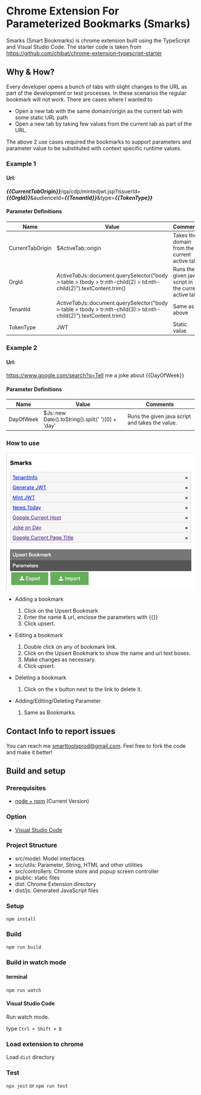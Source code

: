 # Chrome Extension For Parameterized Bookmarks (Smarks)

Smarks (Smart Bookmarks) is chrome extension built using the TypeScript and Visual Studio Code. The starter code is taken from https://github.com/chibat/chrome-extension-typescript-starter

## Why & How?
Every developer opens a bunch of tabs with slight changes to the URL as part of the development or test processes. In these scenarios the regular bookmark will not work. There are cases where I wanted to
* Open a new tab with the same domain/origin as the current tab with some static URL path
* Open a new tab by taking few values from the current tab as part of the URL.

The above 2 use cases required the bookmarks to support parameters and parameter value to be substituted with context specific runtime values.

### Example 1

#### Url:
 ___{{CurrentTabOrigin}}___/qa/cdp/mintedjwt.jsp?issuerId=___{{OrgId}}___&audienceId=___{{TenantId}}___&type=___{{TokenType}}___

#### Parameter Definitions

| Name |  Value |  Comments |
|---|---|---|
| CurrentTabOrigin  |  $ActiveTab::origin | Takes the domain from the current active tab  |
| OrgId |  $ActiveTab$Js::document.querySelector("body > table > tbody > tr:nth-child(2) > td:nth-child(2)").textContent.trim() | Runs the given java script in the current active tab. |
| TenantId  |  $ActiveTab$Js::document.querySelector("body > table > tbody > tr:nth-child(3) > td:nth-child(2)").textContent.trim() |  Same as above |
| TokenType | JWT | Static value |

### Example 2

#### Url:
 https://www.google.com/search?q=Tell me a joke about {{DayOfWeek}}

#### Parameter Definitions

| Name |  Value |  Comments |
|---|---|---|
| DayOfWeek  |  $Js::new Date().toString().split(' ')[0] + 'day' | Runs the given java script and takes the value.  |

### How to use
![image info](./documentation/Smarks.png)
- Adding a bookmark
    
    1. Click on the Upsert Bookmark
    1. Enter the name & url, enclose the parameters with {{}}
    1. Click upsert.
- Editing a bookmark
    
    1. Double click on any of bookmark link.
    1. Click on the Upsert Bookmark to show the name and url text boxes.
    1. Make changes as necessary.
    1. Click upsert. 
- Deleting a bookmark
    
    1. Click on the x button next to the link to delete it.
- Adding/Editing/Deleting Parameter
    
    1. Same as Bookmarks.

## Contact Info to report issues
You can reach me smarttoolsprod@gmail.com. Feel free to fork the code and make it better!

## Build and setup

### Prerequisites

* [node + npm](https://nodejs.org/) (Current Version)

### Option

* [Visual Studio Code](https://code.visualstudio.com/)

### Project Structure

* src/model: Model interfaces
* src/utils: Parameter, String, HTML and other utilities
* src/controllers: Chrome store and popup screen controller
* piublic: static files
* dist: Chrome Extension directory
* dist/js: Generated JavaScript files

### Setup

```
npm install
```

### Build

```
npm run build
```

### Build in watch mode

#### terminal

```
npm run watch
```

#### Visual Studio Code

Run watch mode.

type `Ctrl + Shift + B`

### Load extension to chrome

Load `dist` directory

### Test
`npx jest` or `npm run test`
